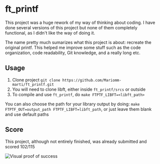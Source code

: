 # ft_printf
This project was a huge rework of my way of thinking about coding. I have done
several versions of this project but none of them completely functional, as I didn't like the way of doing it.

The name pretty much sumarizes what this project is about: recreate the original
printf. This helped me improve some stuff such as the code organization, code readability, Git knowledge, and a really long etc.


## Usage
1. Clone project `git clone https://github.com/Mariomm-marti/ft_printf.git`
2. You will need to clone libft, either inside `ft_printf/srcs` or outside
3. To compile and use `ft_printf`, do `make FTPTF_LIBFT=<libft_path>`

You can also choose the path for your library output by doing: `make FTPTF_OUT=output_path FTPTF_LIBFT=libft_path`, or just leave them blank and use default paths

## Score
This project, although not entirely finished, was already submitted and scored 102/115

![Visual proof of success](https://i.imgur.com/qtv6Wja.png)
